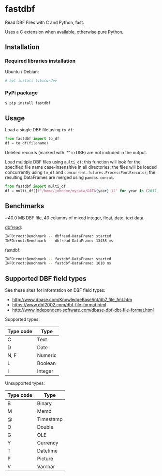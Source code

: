 # fastdbf

Read DBF Files with C and Python, fast.

Uses a C extension when available, otherwise pure Python.

## Installation

### Required libraries installation

Ubuntu / Debian:

```sh
# apt install libicu-dev
```

### PyPi package

```sh
$ pip install fastdbf
```

## Usage

Load a single DBF file using `to_df`:

```python
from fastdbf import to_df
df = to_df(filename)
```

Deleted records (marked with '*' in DBF) are not included in the output.

Load multiple DBF files using `multi_df`;
this function will look for the specified file name case-insensitive in all directories;
the files will be loaded concurrently using `to_df` and `concurrent.futures.ProcessPoolExecutor`;
the resulting DataFrames are merged using `pandas.concat`.

```python
from fastdbf import multi_df
df = multi_df([f"/home/johndoe/mydata/DATA{year}.12" for year in (2017, 2018, 2019, 2020)], "inventory.DBF")
```

## Benchmarks

~40.0 MB DBF file, 40 columns of mixed integer, float, date, text data.

[dbfread](https://github.com/olemb/dbfread/):

```sh
INFO:root:Benchmark -- dbfread-DataFrame: started
INFO:root:Benchmark -- dbfread-DataFrame: 13458 ms
```

fastdbf:

```sh
INFO:root:Benchmark -- fastdbf-DataFrame: started
INFO:root:Benchmark -- fastdbf-DataFrame: 1010 ms
```

## Supported DBF field types

See these sites for information on DBF field types:

- http://www.dbase.com/KnowledgeBase/int/db7_file_fmt.htm
- https://www.dbf2002.com/dbf-file-format.html
- http://www.independent-software.com/dbase-dbf-dbt-file-format.html

Supported types:

| Type code   | Type                    | 
| ----------- | ----------------------- |
| C           | Text                    |
| D           | Date                    |
| N, F        | Numeric                 |
| L           | Boolean                 |
| I           | Integer                 |

Unsupported types:

| Type code   | Type                    | 
| ----------- | ----------------------- |
| B           | Binary                  |
| M           | Memo                    |
| @           | Timestamp               |
| O           | Double                  |
| G           | OLE                     |
| Y           | Currency                |
| T           | Datetime                |
| P           | Picture                 |
| V           | Varchar                 |